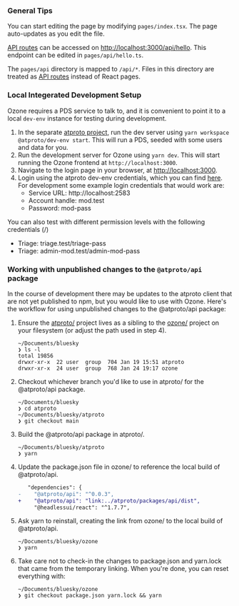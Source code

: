 
### General Tips

You can start editing the page by modifying `pages/index.tsx`. The page auto-updates as you edit the file.

[API routes](https://nextjs.org/docs/api-routes/introduction) can be accessed on [http://localhost:3000/api/hello](http://localhost:3000/api/hello). This endpoint can be edited in `pages/api/hello.ts`.

The `pages/api` directory is mapped to `/api/*`. Files in this directory are treated as [API routes](https://nextjs.org/docs/api-routes/introduction) instead of React pages.

### Local Integerated Development Setup

Ozone requires a PDS service to talk to, and it is convenient to point it to a local `dev-env` instance for testing during development.

1. In the separate [atproto project](https://github.com/bluesky-social/atproto), run the dev server using `yarn workspace @atproto/dev-env start`. This will run a PDS, seeded with some users and data for you.
2. Run the development server for Ozone using `yarn dev`. This will start running the Ozone frontend at `http://localhost:3000`.
3. Navigate to the login page in your browser, at [http://localhost:3000](http://localhost:3000).
4. Login using the atproto dev-env credentials, which you can find [here](https://github.com/bluesky-social/atproto/blob/a1240f0a37030766dfe0a2ccfdc2810432520ae9/packages/dev-env/src/mock/index.ts#L59-L84). For development some example login credentials that would work are:
   - Service URL: http://localhost:2583
   - Account handle: mod.test
   - Password: mod-pass

You can also test with different permission levels with the following credentials (<username>/<password>)

- Triage: triage.test/triage-pass
- Triage: admin-mod.test/admin-mod-pass

### Working with unpublished changes to the `@atproto/api` package

In the course of development there may be updates to the atproto client that are not yet published to npm, but you would like to use with Ozone. Here's the workflow for using unpublished changes to the @atproto/api package:

1. Ensure the [atproto/](https://github.com/bluesky-social/atproto) project lives as a sibling to the [ozone/](https://github.com/bluesky-social/ozone) project on your filesystem (or adjust the path used in step 4).

   ```
   ~/Documents/bluesky
   ❯ ls -l
   total 19856
   drwxr-xr-x  22 user  group  704 Jan 19 15:51 atproto
   drwxr-xr-x  24 user  group  768 Jan 24 19:17 ozone
   ```

2. Checkout whichever branch you'd like to use in atproto/ for the @atproto/api package.

   ```
   ~/Documents/bluesky
   ❯ cd atproto
   ~/Documents/bluesky/atproto
   ❯ git checkout main
   ```

3. Build the @atproto/api package in atproto/.

   ```
   ~/Documents/bluesky/atproto
   ❯ yarn
   ```

4. Update the package.json file in ozone/ to reference the local build of @atproto/api.

   ```diff
      "dependencies": {
   -    "@atproto/api": "^0.0.3",
   +    "@atproto/api": "link:../atproto/packages/api/dist",
        "@headlessui/react": "^1.7.7",
   ```

5. Ask yarn to reinstall, creating the link from ozone/ to the local build of @atproto/api.
   ```
   ~/Documents/bluesky/ozone
   ❯ yarn
   ```
6. Take care not to check-in the changes to package.json and yarn.lock that came from the temporary linking. When you're done, you can reset everything with:
   ```
   ~/Documents/bluesky/ozone
   ❯ git checkout package.json yarn.lock && yarn
   ```
